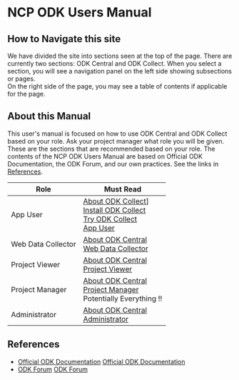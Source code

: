 # NCP ODK Users Manual

## How to Navigate this site

We have divided the site into sections seen at the top of the page.  There are currently two sections:  ODK Central and ODK Collect. 
When you select a section, you will see a navigation panel on the left side showing subsections or pages.  
On the right side of the page, you may see a table of contents if applicable for the page. 

## About this Manual
This user's manual is focused on how to use ODK Central and ODK Collect based on your role.
Ask your project manager what role you will be given.  These are the sections that are recommended based on your role.  The contents of the NCP ODK Users Manual are based on Official ODK Documentation, the ODK Forum, and our own practices.  See the links in [References](#references). 

| Role | Must Read |
|---|---|
| App User | [About ODK Collect](./about-odk-central.md)]<br>[Install ODK Collect](./install-odk-collect.md)<br>[Try ODK Collect](./try-odk-collect.md)<br>[App User](./app_user.md) |
| Web Data Collector | [About ODK Central](./about-odk-central.md)<br>[Web Data Collector](./web_data_collector.md) |
| Project Viewer | [About ODK Central](./about-odk-central.md)<br>[Project Viewer](./project_viewer.md) |
| Project Manager | [About ODK Central](./about-odk-central.md)<br>[Project Manager](./project_manager.md)<br> Potentially Everything !! |
| Administrator | [About ODK Central](./about-odk-central.md)<br>[Administrator](./administrator.md) |

## References 

* [Official ODK Documentation](https://docs.getodk.org/) 
<a href="https://docs.getodk.org/" target="_blank">Official ODK Documentation</a>
* [ODK Forum](https://forum.getodk.org/)
<a href="https://forum.getodk.org/" target="_blank">ODK Forum</a>

